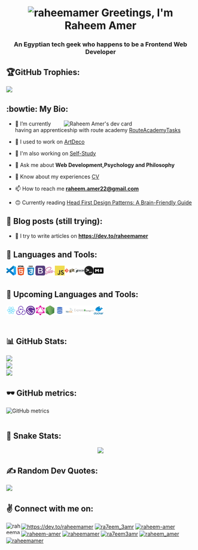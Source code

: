 <h1 align="center"> <span > <img src="https://komarev.com/ghpvc/?username=raheemamer&label=Profile%20views&color=0e75b6&style=flat" alt="raheemamer" /> </span>Greetings, I'm Raheem Amer
</h1>
<h3 align="center">
 <p> An Egyptian tech geek who happens to be a Frontend Web Developer <p>
</h3>


## 🏆GitHub Trophies:
![](https://github-profile-trophy.vercel.app/?username=RaheemAmer&theme=nord&no-frame=false&no-bg=false&margin-w=4)

## :bowtie: My Bio:
<a href="https://app.daily.dev/RaheemAmer"><img align="right" width="350" alt="Raheem Amer's dev card" src="https://api.daily.dev/devcards/cdacbcbfb1a947e78c7f38d46bd90f89.png?r=por" width="400" alt="Raheem Amer's Dev Card"/></a>

- 🌱 I’m currently having an apprenticeship with route academy [RouteAcademyTasks](https://github.com/RaheemAmer/RouteAcademyTasks)

- 🔭 I used to work on [ArtDeco](https://github.com/abdallah-emam/clientArtDeco)

- 📕 I'm also working on [Self-Study](https://github.com/RaheemAmer/Self-study)

- 💬 Ask me about **Web Development,Psychology and Philosophy**

- 📄 Know about my experiences [CV](https://drive.google.com/file/d/1yrimIHX7R07kLX52OF2xZkWe8VNcvt2Q/view?usp=sharing)

- 📫 How to reach me **raheem.amer22@gmail.com**

- 🙃 Currently reading [Head First Design Patterns: A Brain-Friendly Guide](https://www.amazon.com/Head-First-Design-Patterns-Brain-Friendly/dp/0596007124)

## :love_letter: Blog posts (still trying):
<!-- BLOG-POST-LIST:START -->
- 📝 I try to write articles on **https://dev.to/raheemamer**   

<!-- BLOG-POST-LIST:END -->

## :thought_balloon:  Languages and Tools:

<img align="left" alt="Visual Studio Code" width="26px" src="https://raw.githubusercontent.com/github/explore/80688e429a7d4ef2fca1e82350fe8e3517d3494d/topics/visual-studio-code/visual-studio-code.png" />
<img align="left" alt="HTML5" width="26px" src="https://raw.githubusercontent.com/github/explore/80688e429a7d4ef2fca1e82350fe8e3517d3494d/topics/html/html.png" />
<img align="left" alt="CSS3" width="26px" src="https://raw.githubusercontent.com/github/explore/80688e429a7d4ef2fca1e82350fe8e3517d3494d/topics/css/css.png" />
<img align="left" alt="Bootstrap" width="26px" src="https://raw.githubusercontent.com/github/explore/80688e429a7d4ef2fca1e82350fe8e3517d3494d/topics/bootstrap/bootstrap.png" />
<img align="left" alt="Sass" width="26px" src="https://raw.githubusercontent.com/github/explore/80688e429a7d4ef2fca1e82350fe8e3517d3494d/topics/sass/sass.png" />
<img align="left" alt="JavaScript" width="26px" src="https://raw.githubusercontent.com/github/explore/80688e429a7d4ef2fca1e82350fe8e3517d3494d/topics/javascript/javascript.png" />
<img align="left" alt="Git" width="26px" src="https://raw.githubusercontent.com/github/explore/80688e429a7d4ef2fca1e82350fe8e3517d3494d/topics/git/git.png" />
<img align="left" alt="Bash" width="26px" src="https://raw.githubusercontent.com/github/explore/80688e429a7d4ef2fca1e82350fe8e3517d3494d/topics/bash/bash.png" />
<img align="left" alt="Terminal" width="26px" src="https://raw.githubusercontent.com/github/explore/80688e429a7d4ef2fca1e82350fe8e3517d3494d/topics/terminal/terminal.png" />
<img align="left" alt="Markdown" width="26px" src="https://raw.githubusercontent.com/github/explore/80688e429a7d4ef2fca1e82350fe8e3517d3494d/topics/markdown/markdown.png" />

<br><br>

## 🤭 Upcoming Languages and Tools:

<img align="left" alt="React" width="26px" src="https://raw.githubusercontent.com/github/explore/80688e429a7d4ef2fca1e82350fe8e3517d3494d/topics/react/react.png" />
<img align="left" alt="Redux" width="26px" src="https://raw.githubusercontent.com/github/explore/80688e429a7d4ef2fca1e82350fe8e3517d3494d/topics/redux/redux.png" />
<img align="left" alt="Gatsby" width="26px" src="https://raw.githubusercontent.com/github/explore/e94815998e4e0713912fed477a1f346ec04c3da2/topics/gatsby/gatsby.png" />
<img align="left" alt="GraphQL" width="26px" src="https://raw.githubusercontent.com/github/explore/80688e429a7d4ef2fca1e82350fe8e3517d3494d/topics/graphql/graphql.png" />
<img align="left" alt="Node.js" width="26px" src="https://raw.githubusercontent.com/github/explore/80688e429a7d4ef2fca1e82350fe8e3517d3494d/topics/nodejs/nodejs.png" />
<img align="left" alt="SQL" width="26px" src="https://raw.githubusercontent.com/github/explore/80688e429a7d4ef2fca1e82350fe8e3517d3494d/topics/sql/sql.png" />
<img align="left" alt="MySQL" width="26px" src="https://raw.githubusercontent.com/github/explore/80688e429a7d4ef2fca1e82350fe8e3517d3494d/topics/mysql/mysql.png" />
<img align="left" alt="Express" width="26px" src="https://raw.githubusercontent.com/github/explore/80688e429a7d4ef2fca1e82350fe8e3517d3494d/topics/express/express.png" />
<img align="left" alt="MongoDB" width="26px" src="https://raw.githubusercontent.com/github/explore/80688e429a7d4ef2fca1e82350fe8e3517d3494d/topics/mongodb/mongodb.png" />
<img align="left" alt="Docker" width="26px" src="https://raw.githubusercontent.com/github/explore/80688e429a7d4ef2fca1e82350fe8e3517d3494d/topics/docker/docker.png" />

<br><br><br>



## 📊 GitHub Stats:
![](https://github-readme-stats.vercel.app/api?username=RaheemAmer&theme=react&hide_border=false&include_all_commits=true&count_private=true)<br/>
![](https://github-readme-streak-stats.herokuapp.com/?user=RaheemAmer&theme=react&hide_border=false&layout=compact)<br/>
![](https://github-readme-stats.vercel.app/api/top-langs/?username=RaheemAmer&theme=react&hide_border=false&include_all_commits=true&count_private=true&layout=compact)<br/>
<!-- [![](https://github-readme-stats.vercel.app/api/wakatime?username=RaheemAmer&theme=react&)](https://github.com/anuraghazra/github-readme-stats)<br>
 -->
<!-- ## 📉 GitHub Activity Graph:
![GitHub Activity Graph](https://activity-graph.herokuapp.com/graph?username=RaheemAmer&bg_color=noctis-minimus)  
<br> -->

## 🕶️ GitHub metrics:
![GitHub metrics](https://metrics.lecoq.io/RaheemAmer)  
<br>


## 🐍 Snake Stats:
<div align="center">
	<img src="https://cdn.jsdelivr.net/gh/holic-x/holic-x/assets/github-contribution-grid-snake.svg"/>
</div>

## ✍️ Random Dev Quotes:
![](https://quotes-github-readme.vercel.app/api?type=horizontal&theme=tokyonight)

## :v: Connect with me on:
<p align="left">
<a href="https://codepen.io/raheemamer" target="blank"><img align="left" src="https://raw.githubusercontent.com/rahuldkjain/github-profile-readme-generator/master/src/images/icons/Social/codepen.svg" alt="raheemamer" height="30" width="40" /></a>
<a href="https://dev.to/https://dev.to/raheemamer" target="blank"><img align="center" src="https://raw.githubusercontent.com/rahuldkjain/github-profile-readme-generator/master/src/images/icons/Social/devto.svg" alt="https://dev.to/raheemamer" height="30" width="40" /></a>
<a href="https://twitter.com/ra7eem_3amr" target="blank"><img align="center" src="https://raw.githubusercontent.com/rahuldkjain/github-profile-readme-generator/master/src/images/icons/Social/twitter.svg" alt="ra7eem_3amr" height="30" width="40" /></a>
<a href="https://linkedin.com/in/raheem-amer" target="blank"><img align="center" src="https://raw.githubusercontent.com/rahuldkjain/github-profile-readme-generator/master/src/images/icons/Social/linked-in-alt.svg" alt="raheem-amer" height="30" width="40" /></a>
<a href="https://stackoverflow.com/users/raheem-amer" target="blank"><img align="center" src="https://raw.githubusercontent.com/rahuldkjain/github-profile-readme-generator/master/src/images/icons/Social/stack-overflow.svg" alt="raheem-amer" height="30" width="40" /></a>
<a href="https://codesandbox.com/raheemamer" target="blank"><img align="center" src="https://raw.githubusercontent.com/rahuldkjain/github-profile-readme-generator/master/src/images/icons/Social/codesandbox.svg" alt="raheemamer" height="30" width="40" /></a>
<a href="https://fb.com/ra7eem3amr" target="blank"><img align="center" src="https://raw.githubusercontent.com/rahuldkjain/github-profile-readme-generator/master/src/images/icons/Social/facebook.svg" alt="ra7eem3amr" height="30" width="40" /></a>
<a href="https://www.hackerrank.com/raheem_amer" target="blank"><img align="center" src="https://raw.githubusercontent.com/rahuldkjain/github-profile-readme-generator/master/src/images/icons/Social/hackerrank.svg" alt="raheem_amer" height="30" width="40" /></a>
<a href="https://www.leetcode.com/raheemamer" target="blank"><img align="center" src="https://raw.githubusercontent.com/rahuldkjain/github-profile-readme-generator/master/src/images/icons/Social/leet-code.svg" alt="raheemamer" height="30" width="40" /></a>
</p>
